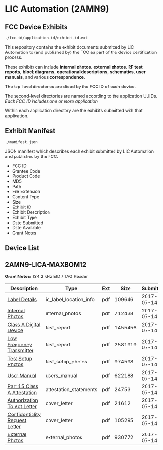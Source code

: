 # LIC Automation (2AMN9)
## FCC Device Exhibits

```
./fcc-id/application-id/exhibit-id.ext
```

This repository contains the exhibit documents submitted by LIC Automation to (and published by) the FCC as part of the device certification process.

These exhibits can include **internal photos**, **external photos**, **RF test reports**, **block diagrams**, **operational descriptions**, **schematics**, **user manuals**, and various **correspondence**.

The top-level directories are sliced by the FCC ID of each device.

The second-level directories are named according to the application UUIDs. *Each FCC ID includes one or more application.*

Within each application directory are the exhibits submitted with that application. 

## Exhibit Manifest

```
./manifest.json
```

JSON manifest which describes each exhibit submitted by LIC Automation and published by the FCC.

- FCC ID
- Grantee Code
- Product Code
- MD5
- Path
- File Extension
- Content Type
- Size
- Exhibit ID
- Exhibit Description
- Exhibit Type
- Date Submitted
- Date Available
- Grant Notes

## Device List
## 2AMN9-LICA-MAXBOM12
**Grant Notes:** 134.2 kHz EID / TAG Reader

| Description | Type | Ext | Size | Submitted | Available |
| ----------- | ---- | --- | ---- | --------- | --------- |
| [Label Details](2AMN9-LICA-MAXBOM12/947cb3198448916b8e3322d9c640abfc/3465322.pdf) | id_label_location_info | pdf | 109646 | 2017-07-14 | 2017-07-14 |
| [Internal Photos](2AMN9-LICA-MAXBOM12/947cb3198448916b8e3322d9c640abfc/3465321.pdf) | internal_photos | pdf | 712438 | 2017-07-14 | 2017-07-14 |
| [Class A Digital Device](2AMN9-LICA-MAXBOM12/947cb3198448916b8e3322d9c640abfc/3465323.pdf) | test_report | pdf | 1455456 | 2017-07-14 | 2017-07-14 |
| [Low Frequency Transmitter](2AMN9-LICA-MAXBOM12/947cb3198448916b8e3322d9c640abfc/3465324.pdf) | test_report | pdf | 2581919 | 2017-07-14 | 2017-07-14 |
| [Test Setup Photos](2AMN9-LICA-MAXBOM12/947cb3198448916b8e3322d9c640abfc/3465325.pdf) | test_setup_photos | pdf | 974598 | 2017-07-14 | 2017-07-14 |
| [User Manual](2AMN9-LICA-MAXBOM12/947cb3198448916b8e3322d9c640abfc/3465326.pdf) | users_manual | pdf | 622188 | 2017-07-14 | 2017-07-14 |
| [Part 15 Class A Attestation](2AMN9-LICA-MAXBOM12/947cb3198448916b8e3322d9c640abfc/3465320.pdf) | attestation_statements | pdf | 24753 | 2017-07-14 | 2017-07-14 |
| [Authorization To Act Letter](2AMN9-LICA-MAXBOM12/947cb3198448916b8e3322d9c640abfc/3465317.pdf) | cover_letter | pdf | 21612 | 2017-07-14 | 2017-07-14 |
| [Confidentiality Request Letter](2AMN9-LICA-MAXBOM12/947cb3198448916b8e3322d9c640abfc/3465318.pdf) | cover_letter | pdf | 105295 | 2017-07-14 | 2017-07-14 |
| [External Photos](2AMN9-LICA-MAXBOM12/947cb3198448916b8e3322d9c640abfc/3465319.pdf) | external_photos | pdf | 930772 | 2017-07-14 | 2017-07-14 |
